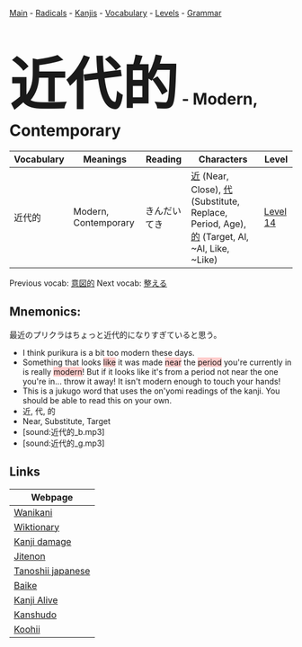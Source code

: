 <style> bigfont {font-size: 100px}</style>
[Main](../README.md) -
[Radicals](../radicals.md) -
[Kanjis](../kanjis.md) -
[Vocabulary](../vocabulary.md) -
[Levels](../levels.md) -
[Grammar](../grammar.md)
# <bigfont> 近代的</bigfont> - Modern, Contemporary 

| Vocabulary | Meanings | Reading | Characters | Level |
| --- | --- | --- | --- | --- |
| 近代的 | Modern, Contemporary | きんだいてき |  [近](../kanjis/近.md) (Near, Close), [代](../kanjis/代.md) (Substitute, Replace, Period, Age), [的](../kanjis/的.md) (Target, Al, ~Al, Like, ~Like) | [Level 14](../levels/wk_level14.md) |

Previous vocab: [意図的](意図的.md) Next vocab: [整える](整える.md) 

## Mnemonics:
最近のプリクラはちょっと近代的になりすぎていると思う。
* I think purikura is a bit too modern these days.
* Something that looks <span style="background-color:#ffcccb"> like</span> it was made <span style="background-color:#ffcccb"> near</span> the <span style="background-color:#ffcccb"> period</span> you're currently in is really <span style="background-color:#ffcccb"> modern</span>! But if it looks like it's from a period not near the one you're in... throw it away! It isn't modern enough to touch your hands!
* This is a jukugo word that uses the on'yomi readings of the kanji. You should be able to read this on your own.
* 近, 代, 的
* Near, Substitute, Target
* [sound:近代的_b.mp3]
* [sound:近代的_g.mp3]


## Links 

| Webpage |
| --- |
| [Wanikani          ](https://www.wanikani.com/kanji/近代的) |
| [Wiktionary        ](https://en.wiktionary.org/wiki/近代的) |
| [Kanji damage      ](http://www.kanjidamage.com/kanji/search?utf8=✓&q=近代的) |
| [Jitenon           ](https://jitenon.com/kanji/近代的) |
| [Tanoshii japanese ](https://www.tanoshiijapanese.com/dictionary/kanji.cfm?k=近代的) |
| [Baike             ](https://baike.baidu.com/item/近代的) |
| [Kanji Alive       ](https://app.kanjialive.com/近代的) |
| [Kanshudo          ](https://www.kanshudo.com/searchmn?q=近代的) |
| [Koohii            ](https://kanji.koohii.com/study/kanji/近代的) |
